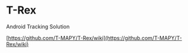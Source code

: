 # T-Rex
Android Tracking Solution

[https://github.com/T-MAPY/T-Rex/wiki](https://github.com/T-MAPY/T-Rex/wiki)
